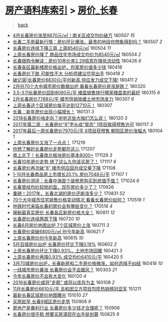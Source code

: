 [房产语料库索引](../../README.md)  > [房价_长春](房价_长春.md)
====
> [back](../README.md)

- [4月长春房价涨至8670元/㎡！南关区成交均价破万](http://jkwz.applinzi.com/ittc/7100386968448009222.html#4%E6%9C%88%E9%95%BF%E6%98%A5%E6%88%BF%E4%BB%B7%E6%B6%A8%E8%87%B38670%E5%85%83%2F%E3%8E%A1%EF%BC%81%E5%8D%97%E5%85%B3%E5%8C%BA%E6%88%90%E4%BA%A4%E5%9D%87%E4%BB%B7%E7%A0%B4%E4%B8%87) 180507 *15* 
- [长春二手房最新行情：房价环比爆涨，最贵的地段你想象得到吗？](http://jkwz.applinzi.com/ittc/7100276210460525585.html#%E9%95%BF%E6%98%A5%E4%BA%8C%E6%89%8B%E6%88%BF%E6%9C%80%E6%96%B0%E8%A1%8C%E6%83%85%EF%BC%9A%E6%88%BF%E4%BB%B7%E7%8E%AF%E6%AF%94%E7%88%86%E6%B6%A8%EF%BC%8C%E6%9C%80%E8%B4%B5%E7%9A%84%E5%9C%B0%E6%AE%B5%E4%BD%A0%E6%83%B3%E8%B1%A1%E5%BE%97%E5%88%B0%E5%90%97%EF%BC%9F) 180507 *2* 
- [长春房价连续下降三周 上周8540元/㎡](http://jkwz.applinzi.com/ittc/7099283880198800391.html#%E9%95%BF%E6%98%A5%E6%88%BF%E4%BB%B7%E8%BF%9E%E7%BB%AD%E4%B8%8B%E9%99%8D%E4%B8%89%E5%91%A8+%E4%B8%8A%E5%91%A88540%E5%85%83%2F%E3%8E%A1) 180504 *11* 
- [上周长春房价降了 商品住宅市场成交均价为8540元/㎡](http://jkwz.applinzi.com/ittc/7099195589294294026.html#%E4%B8%8A%E5%91%A8%E9%95%BF%E6%98%A5%E6%88%BF%E4%BB%B7%E9%99%8D%E4%BA%86+%E5%95%86%E5%93%81%E4%BD%8F%E5%AE%85%E5%B8%82%E5%9C%BA%E6%88%90%E4%BA%A4%E5%9D%87%E4%BB%B7%E4%B8%BA8540%E5%85%83%2F%E3%8E%A1) 180504 *2* 
- [长春限购令解读：房价10年价差2.29倍意在降低流动性](http://jkwz.applinzi.com/ittc/7096251505663542282.html#%E9%95%BF%E6%98%A5%E9%99%90%E8%B4%AD%E4%BB%A4%E8%A7%A3%E8%AF%BB%EF%BC%9A%E6%88%BF%E4%BB%B710%E5%B9%B4%E4%BB%B7%E5%B7%AE2.29%E5%80%8D%E6%84%8F%E5%9C%A8%E9%99%8D%E4%BD%8E%E6%B5%81%E5%8A%A8%E6%80%A7) 180426 *6* 
- [长春各区最新楼房价格出炉，你家房价值多少钱](http://jkwz.applinzi.com/ittc/7093413945203491851.html#%E9%95%BF%E6%98%A5%E5%90%84%E5%8C%BA%E6%9C%80%E6%96%B0%E6%A5%BC%E6%88%BF%E4%BB%B7%E6%A0%BC%E5%87%BA%E7%82%89%EF%BC%8C%E4%BD%A0%E5%AE%B6%E6%88%BF%E4%BB%B7%E5%80%BC%E5%A4%9A%E5%B0%91%E9%92%B1) 180418  
- [长春房价下跌 可能性不大 分析师建议尽早出手](http://jkwz.applinzi.com/ittc/7093240722591581190.html#%E9%95%BF%E6%98%A5%E6%88%BF%E4%BB%B7%E4%B8%8B%E8%B7%8C+%E5%8F%AF%E8%83%BD%E6%80%A7%E4%B8%8D%E5%A4%A7+%E5%88%86%E6%9E%90%E5%B8%88%E5%BB%BA%E8%AE%AE%E5%B0%BD%E6%97%A9%E5%87%BA%E6%89%8B) 180418 *2* 
- [破记录|长春房价8830元/平创新高,供应发力成交下降!](http://jkwz.applinzi.com/ittc/7090737104877519878.html#%E7%A0%B4%E8%AE%B0%E5%BD%95%7C%E9%95%BF%E6%98%A5%E6%88%BF%E4%BB%B78830%E5%85%83%2F%E5%B9%B3%E5%88%9B%E6%96%B0%E9%AB%98%2C%E4%BE%9B%E5%BA%94%E5%8F%91%E5%8A%9B%E6%88%90%E4%BA%A4%E4%B8%8B%E9%99%8D%21) 180411 *2* 
- [2月份70个大中城市房价数据出炉 看看长春房价是涨是跌？](http://jkwz.applinzi.com/ittc/7082478171364787206.html#2%E6%9C%88%E4%BB%BD70%E4%B8%AA%E5%A4%A7%E4%B8%AD%E5%9F%8E%E5%B8%82%E6%88%BF%E4%BB%B7%E6%95%B0%E6%8D%AE%E5%87%BA%E7%82%89+%E7%9C%8B%E7%9C%8B%E9%95%BF%E6%98%A5%E6%88%BF%E4%BB%B7%E6%98%AF%E6%B6%A8%E6%98%AF%E8%B7%8C%EF%BC%9F) 180320  
- [3.5-3.11长春房价回到8090元/平 楼盘销售排行哪家楼盘卖的最好](http://jkwz.applinzi.com/ittc/7080651991875585030.html#3.5-3.11%E9%95%BF%E6%98%A5%E6%88%BF%E4%BB%B7%E5%9B%9E%E5%88%B08090%E5%85%83%2F%E5%B9%B3+%E6%A5%BC%E7%9B%98%E9%94%80%E5%94%AE%E6%8E%92%E8%A1%8C%E5%93%AA%E5%AE%B6%E6%A5%BC%E7%9B%98%E5%8D%96%E7%9A%84%E6%9C%80%E5%A5%BD) 180315 *6* 
- [2月长春房价7788元/平 楼市供销放缓土地市场发力](http://jkwz.applinzi.com/ittc/7077727881927328779.html#2%E6%9C%88%E9%95%BF%E6%98%A5%E6%88%BF%E4%BB%B77788%E5%85%83%2F%E5%B9%B3+%E6%A5%BC%E5%B8%82%E4%BE%9B%E9%94%80%E6%94%BE%E7%BC%93%E5%9C%9F%E5%9C%B0%E5%B8%82%E5%9C%BA%E5%8F%91%E5%8A%9B) 180307 *6* 
- [上周长春这个区域房价每平达到12710元！](http://jkwz.applinzi.com/ittc/7077680283560444935.html#%E4%B8%8A%E5%91%A8%E9%95%BF%E6%98%A5%E8%BF%99%E4%B8%AA%E5%8C%BA%E5%9F%9F%E6%88%BF%E4%BB%B7%E6%AF%8F%E5%B9%B3%E8%BE%BE%E5%88%B012710%E5%85%83%EF%BC%81) 180307  
- [长春：新年房价出现小幅增长！](http://jkwz.applinzi.com/ittc/7064679053565363211.html#%E9%95%BF%E6%98%A5%EF%BC%9A%E6%96%B0%E5%B9%B4%E6%88%BF%E4%BB%B7%E5%87%BA%E7%8E%B0%E5%B0%8F%E5%B9%85%E5%A2%9E%E9%95%BF%EF%BC%81) 180131 *3* 
- [2018长春房价啥走向？听听这些大咖们怎么说！](http://jkwz.applinzi.com/ittc/7060444032814023690.html#2018%E9%95%BF%E6%98%A5%E6%88%BF%E4%BB%B7%E5%95%A5%E8%B5%B0%E5%90%91%EF%BC%9F%E5%90%AC%E5%90%AC%E8%BF%99%E4%BA%9B%E5%A4%A7%E5%92%96%E4%BB%AC%E6%80%8E%E4%B9%88%E8%AF%B4%EF%BC%81) 180120 *3* 
- [2017年第二周：长春房价“8”字头成“常态” 1项目取得预售许可](http://jkwz.applinzi.com/ittc/7059499693942244359.html#2017%E5%B9%B4%E7%AC%AC%E4%BA%8C%E5%91%A8%EF%BC%9A%E9%95%BF%E6%98%A5%E6%88%BF%E4%BB%B7%E2%80%9C8%E2%80%9D%E5%AD%97%E5%A4%B4%E6%88%90%E2%80%9C%E5%B8%B8%E6%80%81%E2%80%9D+1%E9%A1%B9%E7%9B%AE%E5%8F%96%E5%BE%97%E9%A2%84%E5%94%AE%E8%AE%B8%E5%8F%AF) 180117 *3* 
- [2017年最后一周长春房价7970元/平 6项目获预售 朝阳区房价涨幅大](http://jkwz.applinzi.com/ittc/7054747978894410762.html#2017%E5%B9%B4%E6%9C%80%E5%90%8E%E4%B8%80%E5%91%A8%E9%95%BF%E6%98%A5%E6%88%BF%E4%BB%B77970%E5%85%83%2F%E5%B9%B3+6%E9%A1%B9%E7%9B%AE%E8%8E%B7%E9%A2%84%E5%94%AE+%E6%9C%9D%E9%98%B3%E5%8C%BA%E6%88%BF%E4%BB%B7%E6%B6%A8%E5%B9%85%E5%A4%A7) 180104 *1* 
- [上周长春房价又涨了一点点！](http://jkwz.applinzi.com/ittc/7048833650479596560.html#%E4%B8%8A%E5%91%A8%E9%95%BF%E6%98%A5%E6%88%BF%E4%BB%B7%E5%8F%88%E6%B6%A8%E4%BA%86%E4%B8%80%E7%82%B9%E7%82%B9%EF%BC%81) 171219  
- [你想了解的长春房价走势都在这儿](http://jkwz.applinzi.com/ittc/7044369485270615056.html#%E4%BD%A0%E6%83%B3%E4%BA%86%E8%A7%A3%E7%9A%84%E9%95%BF%E6%98%A5%E6%88%BF%E4%BB%B7%E8%B5%B0%E5%8A%BF%E9%83%BD%E5%9C%A8%E8%BF%99%E5%84%BF) 171207  
- [南上北下！长春南北板块房价基本8000+](http://jkwz.applinzi.com/ittc/7041148716059198480.html#%E5%8D%97%E4%B8%8A%E5%8C%97%E4%B8%8B%EF%BC%81%E9%95%BF%E6%98%A5%E5%8D%97%E5%8C%97%E6%9D%BF%E5%9D%97%E6%88%BF%E4%BB%B7%E5%9F%BA%E6%9C%AC8000%2B) 171129 *3* 
- [长春10年房价走势 拼了这么久你该买房了！](http://jkwz.applinzi.com/ittc/7036861095325729809.html#%E9%95%BF%E6%98%A510%E5%B9%B4%E6%88%BF%E4%BB%B7%E8%B5%B0%E5%8A%BF+%E6%8B%BC%E4%BA%86%E8%BF%99%E4%B9%88%E4%B9%85%E4%BD%A0%E8%AF%A5%E4%B9%B0%E6%88%BF%E4%BA%86%EF%BC%81) 171117 *6* 
- [长春房价再次破“8” 楼市供应回升成交量下降](http://jkwz.applinzi.com/ittc/7033500155377091601.html#%E9%95%BF%E6%98%A5%E6%88%BF%E4%BB%B7%E5%86%8D%E6%AC%A1%E7%A0%B4%E2%80%9C8%E2%80%9D+%E6%A5%BC%E5%B8%82%E4%BE%9B%E5%BA%94%E5%9B%9E%E5%8D%87%E6%88%90%E4%BA%A4%E9%87%8F%E4%B8%8B%E9%99%8D) 171108  
- [1-10月长春商品房上市增长20.1% 房价7048元/平](http://jkwz.applinzi.com/ittc/7033158824146502672.html#1-10%E6%9C%88%E9%95%BF%E6%98%A5%E5%95%86%E5%93%81%E6%88%BF%E4%B8%8A%E5%B8%82%E5%A2%9E%E9%95%BF20.1%25+%E6%88%BF%E4%BB%B77048%E5%85%83%2F%E5%B9%B3) 171107 *1* 
- [长春房价测评：长春中海首个装修房购买到底值不值？](http://jkwz.applinzi.com/ittc/7027951055009219601.html#%E9%95%BF%E6%98%A5%E6%88%BF%E4%BB%B7%E6%B5%8B%E8%AF%84%EF%BC%9A%E9%95%BF%E6%98%A5%E4%B8%AD%E6%B5%B7%E9%A6%96%E4%B8%AA%E8%A3%85%E4%BF%AE%E6%88%BF%E8%B4%AD%E4%B9%B0%E5%88%B0%E5%BA%95%E5%80%BC%E4%B8%8D%E5%80%BC%EF%BC%9F) 171024 *6* 
- [长春曾经均价较低的盘，现在房价多少了？](http://jkwz.applinzi.com/ittc/7017627897874088977.html#%E9%95%BF%E6%98%A5%E6%9B%BE%E7%BB%8F%E5%9D%87%E4%BB%B7%E8%BE%83%E4%BD%8E%E7%9A%84%E7%9B%98%EF%BC%8C%E7%8E%B0%E5%9C%A8%E6%88%BF%E4%BB%B7%E5%A4%9A%E5%B0%91%E4%BA%86%EF%BC%9F) 170926  
- [重磅！2017年，长春北湖的房价还能涨多少？](http://jkwz.applinzi.com/ittc/7007990347702207505.html#%E9%87%8D%E7%A3%85%EF%BC%812017%E5%B9%B4%EF%BC%8C%E9%95%BF%E6%98%A5%E5%8C%97%E6%B9%96%E7%9A%84%E6%88%BF%E4%BB%B7%E8%BF%98%E8%83%BD%E6%B6%A8%E5%A4%9A%E5%B0%91%EF%BC%9F) 170831 *52* 
- [70个大中城市住宅销售价格变动情况 看看长春房价如何？](http://jkwz.applinzi.com/ittc/6969311189099086852.html#70%E4%B8%AA%E5%A4%A7%E4%B8%AD%E5%9F%8E%E5%B8%82%E4%BD%8F%E5%AE%85%E9%94%80%E5%94%AE%E4%BB%B7%E6%A0%BC%E5%8F%98%E5%8A%A8%E6%83%85%E5%86%B5+%E7%9C%8B%E7%9C%8B%E9%95%BF%E6%98%A5%E6%88%BF%E4%BB%B7%E5%A6%82%E4%BD%95%EF%BC%9F) 170519 *1* 
- [地铁时代来临长春的房价会有哪些变化？](http://jkwz.applinzi.com/ittc/6968202453412480005.html#%E5%9C%B0%E9%93%81%E6%97%B6%E4%BB%A3%E6%9D%A5%E4%B8%B4%E9%95%BF%E6%98%A5%E7%9A%84%E6%88%BF%E4%BB%B7%E4%BC%9A%E6%9C%89%E5%93%AA%E4%BA%9B%E5%8F%98%E5%8C%96%EF%BC%9F) 170516 *4* 
- [揭秘最真实房价 长春各区新房价格大全！](http://jkwz.applinzi.com/ittc/6865029174552691716.html#%E6%8F%AD%E7%A7%98%E6%9C%80%E7%9C%9F%E5%AE%9E%E6%88%BF%E4%BB%B7+%E9%95%BF%E6%98%A5%E5%90%84%E5%8C%BA%E6%96%B0%E6%88%BF%E4%BB%B7%E6%A0%BC%E5%A4%A7%E5%85%A8%EF%BC%81) 160811 *12* 
- [长春房价连续两周下降](http://jkwz.applinzi.com/ittc/6856718758604964869.html#%E9%95%BF%E6%98%A5%E6%88%BF%E4%BB%B7%E8%BF%9E%E7%BB%AD%E4%B8%A4%E5%91%A8%E4%B8%8B%E9%99%8D) 160720 *10* 
- [长春6月房价地图出炉 7个区域房价上涨](http://jkwz.applinzi.com/ittc/6853550302351066116.html#%E9%95%BF%E6%98%A56%E6%9C%88%E6%88%BF%E4%BB%B7%E5%9C%B0%E5%9B%BE%E5%87%BA%E7%82%89+7%E4%B8%AA%E5%8C%BA%E5%9F%9F%E6%88%BF%E4%BB%B7%E4%B8%8A%E6%B6%A8) 160711 *3* 
- [长春房价突破6800元/㎡ 创今年新高](http://jkwz.applinzi.com/ittc/6846183999499944964.html#%E9%95%BF%E6%98%A5%E6%88%BF%E4%BB%B7%E7%AA%81%E7%A0%B46800%E5%85%83%2F%E3%8E%A1+%E5%88%9B%E4%BB%8A%E5%B9%B4%E6%96%B0%E9%AB%98) 160621 *7* 
- [上周长春房价创今年新高](http://jkwz.applinzi.com/ittc/6843739420850914308.html#%E4%B8%8A%E5%91%A8%E9%95%BF%E6%98%A5%E6%88%BF%E4%BB%B7%E5%88%9B%E4%BB%8A%E5%B9%B4%E6%96%B0%E9%AB%98) 160615 *10* 
- [5月百城房价出炉 长春房价环比下降0.19%](http://jkwz.applinzi.com/ittc/6839066567027196933.html#5%E6%9C%88%E7%99%BE%E5%9F%8E%E6%88%BF%E4%BB%B7%E5%87%BA%E7%82%89+%E9%95%BF%E6%98%A5%E6%88%BF%E4%BB%B7%E7%8E%AF%E6%AF%94%E4%B8%8B%E9%99%8D0.19%25) 160602 *2* 
- [上周长春房价环比下降0.93%，土地市场回暖](http://jkwz.applinzi.com/ittc/6823466495182898181.html#%E4%B8%8A%E5%91%A8%E9%95%BF%E6%98%A5%E6%88%BF%E4%BB%B7%E7%8E%AF%E6%AF%94%E4%B8%8B%E9%99%8D0.93%25%EF%BC%8C%E5%9C%9F%E5%9C%B0%E5%B8%82%E5%9C%BA%E5%9B%9E%E6%9A%96) 160421 *3* 
- [上周长春房价再降0.93% 成交均价6410元/平](http://jkwz.applinzi.com/ittc/6823207232074155013.html#%E4%B8%8A%E5%91%A8%E9%95%BF%E6%98%A5%E6%88%BF%E4%BB%B7%E5%86%8D%E9%99%8D0.93%25+%E6%88%90%E4%BA%A4%E5%9D%87%E4%BB%B76410%E5%85%83%2F%E5%B9%B3) 160420 *5* 
- [3月70城房价出炉，长春新房和二手房价格微涨，如何选择不纠结](http://jkwz.applinzi.com/ittc/6822432661792359429.html#3%E6%9C%8870%E5%9F%8E%E6%88%BF%E4%BB%B7%E5%87%BA%E7%82%89%EF%BC%8C%E9%95%BF%E6%98%A5%E6%96%B0%E6%88%BF%E5%92%8C%E4%BA%8C%E6%89%8B%E6%88%BF%E4%BB%B7%E6%A0%BC%E5%BE%AE%E6%B6%A8%EF%BC%8C%E5%A6%82%E4%BD%95%E9%80%89%E6%8B%A9%E4%B8%8D%E7%BA%A0%E7%BB%93) 160418 *10* 
- [一线城市房价暴涨 长春房价会不会跟风？](http://jkwz.applinzi.com/ittc/6805485059628860421.html#%E4%B8%80%E7%BA%BF%E5%9F%8E%E5%B8%82%E6%88%BF%E4%BB%B7%E6%9A%B4%E6%B6%A8+%E9%95%BF%E6%98%A5%E6%88%BF%E4%BB%B7%E4%BC%9A%E4%B8%8D%E4%BC%9A%E8%B7%9F%E9%A3%8E%EF%BC%9F) 160303 *21* 
- [今年长春房价不会有大变化](http://jkwz.applinzi.com/ittc/6789337272126276612.html#%E4%BB%8A%E5%B9%B4%E9%95%BF%E6%98%A5%E6%88%BF%E4%BB%B7%E4%B8%8D%E4%BC%9A%E6%9C%89%E5%A4%A7%E5%8F%98%E5%8C%96) 160120 *4* 
- [2016长春房价或将“走稳” 或将以库存为主](http://jkwz.applinzi.com/ittc/6784878577485087748.html#2016%E9%95%BF%E6%98%A5%E6%88%BF%E4%BB%B7%E6%88%96%E5%B0%86%E2%80%9C%E8%B5%B0%E7%A8%B3%E2%80%9D+%E6%88%96%E5%B0%86%E4%BB%A5%E5%BA%93%E5%AD%98%E4%B8%BA%E4%B8%BB) 160108 *2* 
- [11月长春房价6610元/平 吉和团立方项目包揽热销榜冠亚军](http://jkwz.applinzi.com/ittc/6774499510344745989.html#11%E6%9C%88%E9%95%BF%E6%98%A5%E6%88%BF%E4%BB%B76610%E5%85%83%2F%E5%B9%B3+%E5%90%89%E5%92%8C%E5%9B%A2%E7%AB%8B%E6%96%B9%E9%A1%B9%E7%9B%AE%E5%8C%85%E6%8F%BD%E7%83%AD%E9%94%80%E6%A6%9C%E5%86%A0%E4%BA%9A%E5%86%9B) 151211  
- [最新长春区域房价地图曝光](http://jkwz.applinzi.com/ittc/6751520652248302596.html#%E6%9C%80%E6%96%B0%E9%95%BF%E6%98%A5%E5%8C%BA%E5%9F%9F%E6%88%BF%E4%BB%B7%E5%9C%B0%E5%9B%BE%E6%9B%9D%E5%85%89) 151010 *27* 
- [买房趁早 长春9城区房价走势](http://jkwz.applinzi.com/ittc/6738873528340005893.html#%E4%B9%B0%E6%88%BF%E8%B6%81%E6%97%A9+%E9%95%BF%E6%98%A59%E5%9F%8E%E5%8C%BA%E6%88%BF%E4%BB%B7%E8%B5%B0%E5%8A%BF) 150906 *9* 
- [房地产是暴利行业 长春房价多少钱才合理呢？](http://jkwz.applinzi.com/ittc/6738873498276168709.html#%E6%88%BF%E5%9C%B0%E4%BA%A7%E6%98%AF%E6%9A%B4%E5%88%A9%E8%A1%8C%E4%B8%9A+%E9%95%BF%E6%98%A5%E6%88%BF%E4%BB%B7%E5%A4%9A%E5%B0%91%E9%92%B1%E6%89%8D%E5%90%88%E7%90%86%E5%91%A2%EF%BC%9F) 150906  
- [长春房价很平稳 想要买房滴现在出手挺划算](http://jkwz.applinzi.com/ittc/6734374979594421253.html#%E9%95%BF%E6%98%A5%E6%88%BF%E4%BB%B7%E5%BE%88%E5%B9%B3%E7%A8%B3+%E6%83%B3%E8%A6%81%E4%B9%B0%E6%88%BF%E6%BB%B4%E7%8E%B0%E5%9C%A8%E5%87%BA%E6%89%8B%E6%8C%BA%E5%88%92%E7%AE%97) 150825 *9* 
